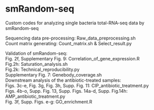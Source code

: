 # smRandom-seq  
Custom codes for analyzing single bacteria total-RNA-seq data by smRandom-seq  

Sequencing data pre-processing: Raw_data_preprocessing.sh  
Count matrix generating: Count_matrix.sh & Select_result.py

Validation of smRandom-seq:   
Fig. 2f, Supplementary Fig. 9: Correlation_of_gene_expression.R  
Fig.2h: Saturation_analysis.sh  
Fig.2k: Technical_reproducibility.py  
Supplementary Fig. 7: Genebody_coverage.sh  
Downstream analysis of the antibiotic-treated samples:   
Figs. 3c-e, Fig. 3g, Fig. 3h, Supp. Fig. 11: CIP_antibiotic_treatment.py  
Figs. 4b-o, Supp. Fig. 13, Supp. Figs. 14a-d, Supp. Fig.14h: AMP_antibiotic_treatment.py  
Fig. 3f, Supp. Figs. e-g: GO_enrichment.R  
